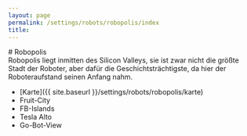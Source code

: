 ```yaml
---
layout: page
permalink: /settings/robots/robopolis/index
title: 
---
```


<article>
# Robopolis

<section>
Robopolis liegt inmitten des Silicon Valleys, sie ist zwar nicht die größte Stadt der Roboter, aber dafür die Geschichtsträchtigste, da hier der Roboteraufstand seinen Anfang nahm.

- [Karte]({{ site.baseurl }}/settings/robots/robopolis/karte)
- Fruit-City
- FB-Islands
- Tesla Alto
- Go-Bot-View

</section>
</article>
